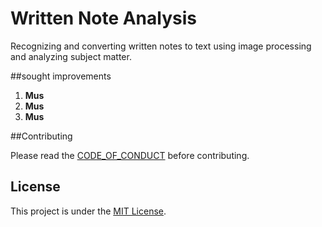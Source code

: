 # Written Note Analysis

Recognizing and converting written notes to text using image processing and analyzing subject matter.

##sought improvements

1.  **Mus**
2.  **Mus**
3.  **Mus**

##Contributing

Please read the [CODE_OF_CONDUCT](CODE_OF_CONDUCT.md) before contributing.

## License
This project is under the [MIT License](LICENSE).
